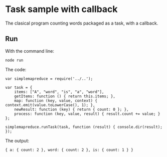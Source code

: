 # Task sample with callback

The clasical program counting words packaged as a task, with a callback.

## Run

With the command line:
```
node run
```

The code:
```
var simplemapreduce = require('../..');

var task = {
    items: ["A", "word", "is", "a", "word"], 
    getItems: function () { return this.items; },
    map: function (key, value, context) { context.emit(value.toLowerCase(), 1); },
    newResult: function (key) { return { count: 0 }; },
    process: function (key, value, result) { result.count += value; }
};

simplemapreduce.runTask(task, function (result) { console.dir(result); });
```

The output:
```
{ a: { count: 2 }, word: { count: 2 }, is: { count: 1 } }
```

